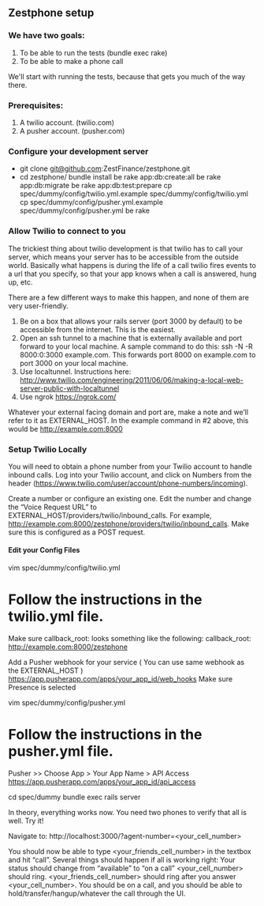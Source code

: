 ## Zestphone setup

### We have two goals:
1) To be able to run the tests (bundle exec rake)
2) To be able to make a phone call

We'll start with running the tests, because that gets you much of the way there.

### Prerequisites:
1) A twilio account. (twilio.com)
2) A pusher account. (pusher.com)

### Configure your development server
- git clone git@github.com:ZestFinance/zestphone.git
- cd zestphone/
bundle install
be rake app:db:create:all
be rake app:db:migrate
be rake app:db:test:prepare
cp spec/dummy/config/twilio.yml.example spec/dummy/config/twilio.yml
cp spec/dummy/config/pusher.yml.example spec/dummy/config/pusher.yml
be rake

### Allow Twilio to connect to you
The trickiest thing about twilio development is that twilio has to call your server, which means your server has to be accessible from the outside world. Basically what happens is during the life of a call twilio fires events to a url that you specify, so that your app knows when a call is answered, hung up, etc.

There are a few different ways to make this happen, and none of them are very user-friendly.
1) Be on a box that allows your rails server (port 3000 by default) to be accessible from the internet. This is the easiest.
2) Open an ssh tunnel to a machine that is externally available and port forward to your local machine. A sample command to do this: ssh -N -R 8000:0:3000 example.com. This forwards port 8000 on example.com to port 3000 on your local machine.
3) Use localtunnel. Instructions here: http://www.twilio.com/engineering/2011/06/06/making-a-local-web-server-public-with-localtunnel
4) Use ngrok https://ngrok.com/


Whatever your external facing domain and port are, make a note and we’ll refer to it as EXTERNAL_HOST. In the example command in #2 above, this would be http://example.com:8000

### Setup Twilio Locally
You will need to obtain a phone number from your Twilio account to handle inbound calls. Log into your Twilio account, and click on Numbers from the header (https://www.twilio.com/user/account/phone-numbers/incoming).

Create a number or configure an existing one. Edit the number and change the “Voice Request URL” to EXTERNAL_HOST/providers/twilio/inbound_calls. For example, http://example.com:8000/zestphone/providers/twilio/inbound_calls. Make sure this is configured as a POST request.

#### Edit your Config Files
vim spec/dummy/config/twilio.yml
# Follow the instructions in the twilio.yml file.
Make sure callback_root: looks something like the following:
  callback_root: http://example.com:8000/zestphone

Add a Pusher webhook for your service ( You can use same webhook as the EXTERNAL_HOST )
https://app.pusherapp.com/apps/your_app_id/web_hooks
Make sure Presence is selected

vim spec/dummy/config/pusher.yml
# Follow the instructions in the pusher.yml file.
Pusher >> Choose App > Your App Name > API Access
https://app.pusherapp.com/apps/your_app_id/api_access

cd spec/dummy
bundle exec rails server

In theory, everything works now. You need two phones to verify that all is well. Try it!

Navigate to:
http://localhost:3000/?agent-number=<your_cell_number>

You should now be able to type <your_friends_cell_number> in the textbox and hit “call”.
Several things should happen if all is working right:
Your status should change from “available” to “on a call”
<your_cell_number> should ring.
<your_friends_cell_number> should ring after you answer <your_cell_number>.
You should be on a call, and you should be able to hold/transfer/hangup/whatever the call through the UI.

